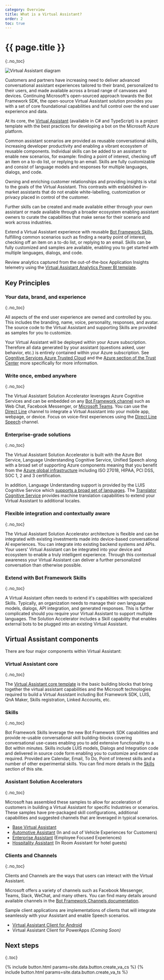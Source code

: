```yaml
---
category: Overview
title: What is a Virtual Assistant?
order: 2
toc: true
---
```


# {{ page.title }}
{:.no_toc}

![Virtual Assistant diagram]({{site.baseurl}}/assets/images/virtualassistant-diagram.jpg)

Customers and partners have increasing need to deliver advanced conversational assistant experiences tailored to their brand, personalized to their users, and made available across a broad range of canvases and devices. Continuing Microsoft's open-sourced approach towards the Bot Framework SDK, the open-source Virtual Assistant solution provides you with a set of core foundational capabilities and full control over the end user experience and data.

At its core, the [Virtual Assistant]({{site.baseurl}}//overview/virtual-assistant-template) (available in C# and TypeScript) is a project template with the best practices for developing a bot on the Microsoft Azure platform.

Common assistant scenarios are provided as reusable conversational skills, increasing developer productivity and enabling a vibrant ecosystem of reusable components. Individual skills can be added to an assistant to enable new scenarios, for example: finding a point of interest, checking off an item on a to-do list, or replying to an email. Skills are fully customizable and consist of language models and responses for multiple languages, dialogs, and code.

Owning and enriching customer relationships and providing insights is vital to the goals of the Virtual Assistant. This contrasts with established in-market assistants that do not enable white-labelling, customization or privacy placed in control of the customer.

Further skills can be created and made available either through your own assistant or made available through a broader ecosystem enabling assistant owners to curate the capabilities that make sense for their scenario and work across industries.

Extend a Virtual Assistant experience with reusable [Bot Framework Skills]({{site.baseurl}}/overview/skills), fulfilling common scenarios such as finding a nearby point of interest, checking off an item on a to-do list, or replying to an email. Skills can be fully customized and samples are available, enabling you to get started with multiple languages, dialogs, and code.

Review analytics captured from the out-of-the-box Application Insights telemetry using the [Virtual Assistant Analytics Power BI template]({{site.baseurl}}/solution-accelerators/tutorials/view-analytics/1-intro).


## Key Principles

### Your data, brand, and experience
{:.no_toc}

All aspects of the end user experience are owned and controlled by you. This includes the branding, name, voice, personality, responses, and avatar. The source code to the Virtual Assistant and supporting Skills are provided as samples for you to customize.

Your Virtual Assistant will be deployed within your Azure subscription. Therefore all data generated by your assistant (questions asked, user behavior, etc.) is entirely contained within your Azure subscription. See [Cognitive Services Azure Trusted Cloud](https://www.microsoft.com/en-us/trustcenter/cloudservices/cognitiveservices) and the [Azure section of the Trust Center](https://www.microsoft.com/en-us/TrustCenter/CloudServices/Azure) more specifically for more information.

### Write once, embed anywhere
{:.no_toc}

The Virtual Assistant Solution Accelerator leverages Azure Cognitive Services and can be embedded on any [Bot Framework channel](https://docs.microsoft.com/en-us/azure/bot-service/bot-service-manage-channels?view=azure-bot-service-4.0) such as Web Chat, Facebook Messenger, or [Microsoft Teams]({{site.baseurl}}/clients-and-channels/tutorials/enable-teams/1-intro/). You can use the [Direct Line](https://docs.microsoft.com/en-us/azure/bot-service/bot-service-channel-directline?view=azure-bot-service-4.0) channel to integrate a Virtual Assistant into your mobile app, webpage, or device. Focus on voice-first experiences using the [Direct Line Speech]({{site.baseurl}}/clients-and-channels/tutorials/enable-speech/1-intro/) channel.

### Enterprise-grade solutions
{:.no_toc}

The Virtual Assistant Solution Accelerator is built with the Azure Bot Service, Language Understanding Cognitive Service, Unified Speech along with a broad set of supporting Azure components meaning that you benefit from the [Azure global infrastructure](https://azure.microsoft.com/en-gb/global-infrastructure/) including ISO 27018, HIPAA, PCI DSS, SOC 1, 2 and 3 certification.

In addition, Language Understanding support is provided by the LUIS Cognitive Service which [supports a broad set of languages](https://docs.microsoft.com/en-us/azure/cognitive-services/luis/luis-supported-languages). The [Translator Cognitive Service](https://azure.microsoft.com/en-us/services/cognitive-services/translator-text-api/) provides  machine translation capabilities to extend your Virtual Assistant to additional locales.

### Flexible integration and contextually aware
{:.no_toc}

The Virtual Assistant Solution Accelerator architecture is flexible and can be integrated with existing investments made into device-based conversational AI experiences. You can integrate into existing backend systems and APIs. Your users' Virtual Assistant can be integrated into your device and ecosystem to enable a truly intelligent experience. Through this contextual awareness your Virtual Assistant can deliver a further personalized conversation than otherwise possible.

### Extend with Bot Framework Skills
{:.no_toc}

A Virtual Assistant often needs to extend it's capabilities with specialized Skills. Typically, an organization needs to manage their own language models, dialogs, API integration, and generated responses.
This is further complicated should you require your Virtual Assistant to support multiple languages. The Solution Accelerator includes a Skill capability that enables external bots to be plugged into an existing Virtual Assistant.


## Virtual Assistant components

There are four major components within Virtual Assistant: 

### Virtual Assistant core
{:.no_toc}

The [Virtual Assistant core template]({{site.baseurl}}/overview/virtual-assistant-template) is the basic building blocks that bring together the virtual assistant capabilities and the Microsoft technologies required to build a Virtual Assistant including Bot Framework SDK, LUIS, QnA Maker, Skills registration, Linked Accounts, etc.

### Skills
{:.no_toc}

Bot Framework Skills leverage the new Bot Framework SDK capabilities and provide re-usable conversational skill building-blocks covering conversational use-cases enabling you to add extensive functionality to a Bot within minutes. Skills include LUIS models, Dialogs and Integration code and delivered in source code form enabling you to customize and extend as required. Provided are Calendar, Email, To Do, Point of Interest skills and a number of other experimental skills. You can find more details in the [Skills]() section of this site.

### Assistant Solution Accelerators
{:.no_toc}

Microsoft has assembled these samples to allow for acceleration of customers in building a Virtual Assistant for specific Industries or scenarios. These samples have pre-packaged skill configurations, additional capabilities and suggested channels that are leveraged in typical scenarios.
- [Base Virtual Assistant]({{site.baseurl}}/overview/virtual-assistant-template)
- [Automotive Assistant]() (In and out of Vehicle Experiences for Customers)
- [Enterprise Assistant]({{site.baseurl}}/solution-accelerators/assistants/enterprise-assistant/) (Employee Focused Experiences)
- [Hospitality Assistant]({{site.baseurl}}/solution-accelerators/assistants/hospitality-assistant/) (In Room Assistant for hotel guests)

### Clients and Channels
{:.no_toc}

Clients and Channels are the ways that users can interact with the Virtual Assistant. 

Microsoft offers a variety of channels such as Facebook Messenger, Teams, Slack, WeChat, and many others. You can find many details around available channels in the [Bot Framework Channels documentation](https://docs.microsoft.com/en-us/azure/bot-service/bot-service-channels-reference?view=azure-bot-service-4.0).  

Sample client applications are implementations of clients that will integrate seamlessly with your Assistant and enable Speech scenarios.
- [Virtual Assistant Client for Android]({{site.baseurl}}/clients-and-channels/clients/virtual-assistant-client/)
- Virtual Assistant Client for PowerApps *(Coming Soon)*

## Next steps
{:.toc}

<div class="card-deck">
    {% include button.html params=site.data.button.create_va_cs %}
    {% include button.html params=site.data.button.create_va_ts %}
</div>
